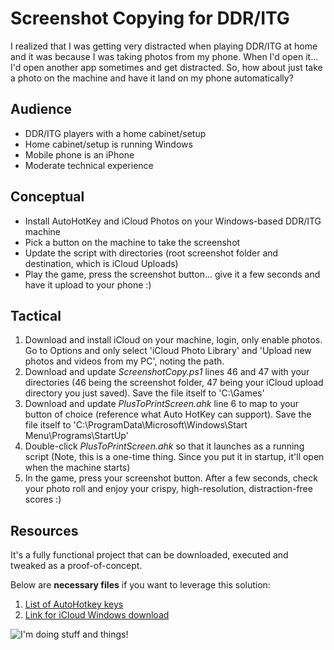 Screenshot Copying for DDR/ITG
=====================

I realized that I was getting very distracted when playing DDR/ITG at home and it was because I was taking photos from my phone. When I'd open it... I'd open another app sometimes and get distracted. So, how about just take a photo on the machine and have it land on my phone automatically?

Audience
-------------
- DDR/ITG players with a home cabinet/setup
- Home cabinet/setup is running Windows
- Mobile phone is an iPhone
- Moderate technical experience

Conceptual
-------------
- Install AutoHotKey and iCloud Photos on your Windows-based DDR/ITG machine
- Pick a button on the machine to take the screenshot
- Update the script with directories (root screenshot folder and destination, which is iCloud Uploads)
- Play the game, press the screenshot button... give it a few seconds and have it upload to your phone :)

Tactical
-------------
1. Download and install iCloud on your machine, login, only enable photos. Go to Options and only select 'iCloud Photo Library' and 'Upload new photos and videos from my PC', noting the path.
2. Download and update *ScreenshotCopy.ps1* lines 46 and 47 with your directories (46 being the screenshot folder, 47 being your iCloud upload directory you just saved). Save the file itself to 'C:\Games'
3. Download and update *PlusToPrintScreen.ahk* line 6 to map to your button of choice (reference what Auto HotKey can support). Save the file itself to 'C:\ProgramData\Microsoft\Windows\Start Menu\Programs\StartUp'
4. Double-click *PlusToPrintScreen.ahk* so that it launches as a running script (Note, this is a one-time thing. Since you put it in startup, it'll open when the machine starts)
5. In the game, press your screenshot button. After a few seconds, check your photo roll and enjoy your crispy, high-resolution, distraction-free scores :)

Resources
-------------
It's a fully functional project that can be downloaded, executed and tweaked as a proof-of-concept.

Below are **necessary files** if you want to leverage this solution:
1. [List of AutoHotkey keys](https://www.autohotkey.com/docs/KeyList.htm "AutoHotkey")
2. [Link for iCloud Windows download](https://support.apple.com/en-us/HT204283 "Download iCloud for Windows")

![I'm doing stuff and things!](https://i.ytimg.com/vi/tlV2ksKUPkc/maxresdefault.jpg)
